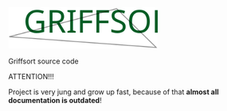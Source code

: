 <img src="assets/go_logo.svg" width="300">

Griffsort source code


ATTENTION!!!

Project is very jung and grow up fast, because of that **almost all documentation is outdated**!